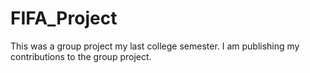 # FIFA_Project
This was a group project my last college semester. I am publishing my contributions to the group project.
